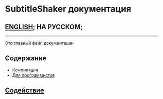 # SubtitleShaker документация

## [ENGLISH](README.md); НА РУССКОМ;
<!---
full line:
[ENGLISH](README.md); [НА РУССКОМ](README.ru.md);
-->

---

Это главный файл документации

## Содержание
* [Компиляция](Compilation.ru.md)
* [Для программистов](For_programmers.ru.md)

## [Содействие](../CONTRIBUTING.ru.md)
